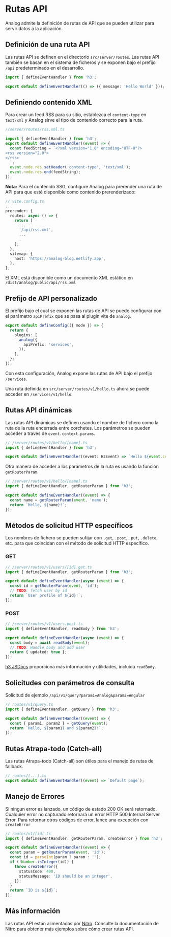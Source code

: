 # Rutas API

Analog admite la definición de rutas de API que se pueden utilizar para servir datos a la aplicación.

## Definición de una ruta API

Las rutas API se definen en el directorio `src/server/routes`. Las rutas API también se basan en el sistema de ficheros y se exponen bajo el prefijo `/api` predeterminado en el desarrollo.

```ts
import { defineEventHandler } from 'h3';

export default defineEventHandler(() => ({ message: 'Hello World' }));
```

## Definiendo contenido XML

Para crear un feed RSS para su sitio, establezca el `content-type` en `text/xml` y Analog sirve el tipo de contenido correcto para la ruta.

```ts
//server/routes/rss.xml.ts

import { defineEventHandler } from 'h3';
export default defineEventHandler((event) => {
  const feedString = `<?xml version="1.0" encoding="UTF-8"?>
<rss version="2.0">
</rss>
  `;
  event.node.res.setHeader('content-type', 'text/xml');
  event.node.res.end(feedString);
});
```

**Nota:** Para el contenido SSG, configure Analog para prerender una ruta de API para que esté disponible como contenido prerenderizado:

```ts
// vite.config.ts
...
prerender: {
  routes: async () => {
    return [
      ...
      '/api/rss.xml',
      ...
      .
    ];
  },
  sitemap: {
    host: 'https://analog-blog.netlify.app',
  },
},
```

El XML está disponible como un documento XML estático en `/dist/analog/public/api/rss.xml`

## Prefijo de API personalizado

El prefijo bajo el cual se exponen las rutas de API se puede configurar con el parámetro `apiPrefix` que se pasa al plugin vite de `analog`.

```ts
export default defineConfig(({ mode }) => {
  return {
    plugins: [
      analog({
        apiPrefix: 'services',
      }),
    ],
  };
});
```

Con esta configuración, Analog expone las rutas de API bajo el prefijo `/services`.

Una ruta definida en `src/server/routes/v1/hello.ts` ahora se puede acceder en `/services/v1/hello`.

## Rutas API dinámicas

Las rutas API dinámicas se definen usando el nombre de fichero como la ruta de la ruta encerrada entre corchetes. Los parámetros se pueden acceder a través de `event.context.params`.

```ts
// /server/routes/v1/hello/[name].ts
import { defineEventHandler } from 'h3';

export default defineEventHandler((event: H3Event) => `Hello ${event.context.params?.['name']}!`);
```

Otra manera de acceder a los parámetros de la ruta es usando la función `getRouterParam`.

```ts
// /server/routes/v1/hello/[name].ts
import { defineEventHandler, getRouterParam } from 'h3';

export default defineEventHandler((event) => {
  const name = getRouterParam(event, 'name');
  return `Hello, ${name}!`;
});
```

## Métodos de solicitud HTTP específicos

Los nombres de fichero se pueden sufijar con `.get`, `.post`, `.put`, `.delete`, etc. para que coincidan con el método de solicitud HTTP específico.

### GET

```ts
// /server/routes/v1/users/[id].get.ts
import { defineEventHandler, getRouterParam } from 'h3';

export default defineEventHandler(async (event) => {
  const id = getRouterParam(event, 'id');
  // TODO: fetch user by id
  return `User profile of ${id}!`;
});
```

### POST

```ts
// /server/routes/v1/users.post.ts
import { defineEventHandler, readBody } from 'h3';

export default defineEventHandler(async (event) => {
  const body = await readBody(event);
  // TODO: Handle body and add user
  return { updated: true };
});
```

[h3 JSDocs](https://www.jsdocs.io/package/h3#package-index-functions) proporciona más información y utilidades, incluida `readBody`.

## Solicitudes con parámetros de consulta

Solicitud de ejemplo `/api/v1/query?param1=Analog&param2=Angular`

```ts
// routes/v1/query.ts
import { defineEventHandler, getQuery } from 'h3';

export default defineEventHandler((event) => {
  const { param1, param2 } = getQuery(event);
  return `Hello, ${param1} and ${param2}!`;
});
```

## Rutas Atrapa-todo (Catch-all)

Las rutas Atrapa-todo (Catch-all) son útiles para el manejo de rutas de fallback.

```ts
// routes/[...].ts
export default defineEventHandler((event) => `Default page`);
```

## Manejo de Errores

Si ningun error es lanzado, un código de estado 200 OK será retornado. Cualquier error no capturado retornará un error HTTP 500 Internal Server Error.
Para retornar otros códigos de error, lance una excepción con `createError`

```ts
// routes/v1/[id].ts
import { defineEventHandler, getRouterParam, createError } from 'h3';

export default defineEventHandler((event) => {
  const param = getRouterParam(event, 'id');
  const id = parseInt(param ? param : '');
  if (!Number.isInteger(id)) {
    throw createError({
      statusCode: 400,
      statusMessage: 'ID should be an integer',
    });
  }
  return `ID is ${id}`;
});
```

## Más información

Las rutas API están alimentadas por [Nitro](https://nitro.unjs.io). Consulte la documentación de Nitro para obtener más ejemplos sobre cómo crear rutas API.
